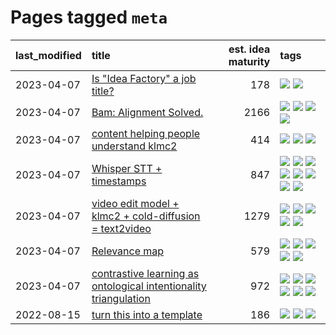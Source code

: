 # Pages tagged `meta`

|last_modified|title|est. idea maturity|tags
|:---|:---|---:|:---|
|2023-04-07|[Is "Idea Factory" a job title?](../idea_factory.md)|178|[![](https://img.shields.io/badge/tag-meta-683f3)](../tags/meta.md) [![](https://img.shields.io/badge/tag-wip-496a1)](../tags/wip.md)|
|2023-04-07|[Bam: Alignment Solved.](../ezmode_alignment.md)|2166|[![](https://img.shields.io/badge/tag-alignment-e33481)](../tags/alignment.md) [![](https://img.shields.io/badge/tag-dataset-83cbca)](../tags/dataset.md) [![](https://img.shields.io/badge/tag-experimental-32d44f)](../tags/experimental.md) [![](https://img.shields.io/badge/tag-meta-683f3)](../tags/meta.md)|
|2023-04-07|[content helping people understand klmc2](../explaining_klmc2.md)|414|[![](https://img.shields.io/badge/tag-meta-683f3)](../tags/meta.md) [![](https://img.shields.io/badge/tag-tooling-b4243e)](../tags/tooling.md) [![](https://img.shields.io/badge/tag-wip-496a1)](../tags/wip.md)|
|2023-04-07|[Whisper STT + timestamps](../whisper-stt-plus-timestamps.md)|847|[![](https://img.shields.io/badge/tag-colab-161a53)](../tags/colab.md) [![](https://img.shields.io/badge/tag-dataset-83cbca)](../tags/dataset.md) [![](https://img.shields.io/badge/tag-experimental-32d44f)](../tags/experimental.md) [![](https://img.shields.io/badge/tag-meta-683f3)](../tags/meta.md) [![](https://img.shields.io/badge/tag-prompting-a68128)](../tags/prompting.md) [![](https://img.shields.io/badge/tag-publicgood-d46ff4)](../tags/publicgood.md) [![](https://img.shields.io/badge/tag-stability-abf295)](../tags/stability.md) [![](https://img.shields.io/badge/tag-tooling-b4243e)](../tags/tooling.md)|
|2023-04-07|[video edit model + klmc2 + cold-diffusion = text2video](../video-edit-model-over-init-video.md)|1279|[![](https://img.shields.io/badge/tag-animation-76bb24)](../tags/animation.md) [![](https://img.shields.io/badge/tag-meta-683f3)](../tags/meta.md) [![](https://img.shields.io/badge/tag-publicgood-d46ff4)](../tags/publicgood.md) [![](https://img.shields.io/badge/tag-stability-abf295)](../tags/stability.md) [![](https://img.shields.io/badge/tag-tooling-b4243e)](../tags/tooling.md)|
|2023-04-07|[Relevance map](../Relevance_map.md)|579|[![](https://img.shields.io/badge/tag-meta-683f3)](../tags/meta.md) [![](https://img.shields.io/badge/tag-prompting-a68128)](../tags/prompting.md) [![](https://img.shields.io/badge/tag-publication-d5ffe)](../tags/publication.md) [![](https://img.shields.io/badge/tag-stability-abf295)](../tags/stability.md) [![](https://img.shields.io/badge/tag-tooling-b4243e)](../tags/tooling.md)|
|2023-04-07|[contrastive learning as ontological intentionality triangulation](../contrastive_learning_as_ontological_intentionality_triangulation.md)|972|[![](https://img.shields.io/badge/tag-meta-683f3)](../tags/meta.md) [![](https://img.shields.io/badge/tag-philosophy-fe4dc)](../tags/philosophy.md) [![](https://img.shields.io/badge/tag-semiotics-96bcc)](../tags/semiotics.md) [![](https://img.shields.io/badge/tag-synesthesia-77485f)](../tags/synesthesia.md) [![](https://img.shields.io/badge/tag-theory-e839f4)](../tags/theory.md) [![](https://img.shields.io/badge/tag-wip-496a1)](../tags/wip.md)|
|2022-08-15|[turn this into a template](../benchwarmers-template.md)|186|[![](https://img.shields.io/badge/tag-meta-683f3)](../tags/meta.md) [![](https://img.shields.io/badge/tag-tooling-b4243e)](../tags/tooling.md) [![](https://img.shields.io/badge/tag-wip-496a1)](../tags/wip.md)|
